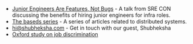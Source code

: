 - [Junior Engineers Are Features, Not Bugs](https://www.usenix.org/conference/srecon18americas/presentation/taggart) - A talk from SRE CON discussing the benefits of hiring junior engineers for infra roles.
- [The baseds series](https://github.com/vaidehijoshi/baseds-series) - A series of articles related to distributed systems.
- <hi@shubheksha.com> - Get in touch with our guest, Shubheksha
- [Oxford study on job discrimination](http://csi.nuff.ox.ac.uk/?p=1299)